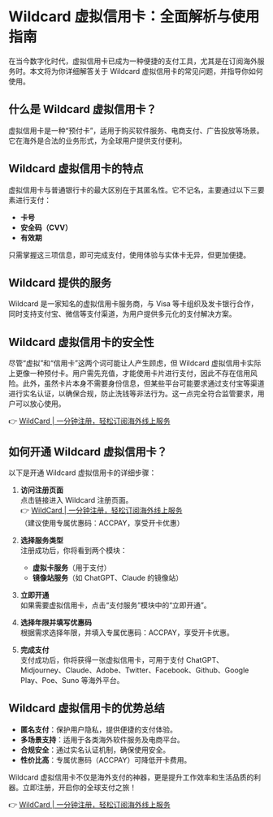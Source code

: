 # Wildcard 虚拟信用卡：全面解析与使用指南

在当今数字化时代，虚拟信用卡已成为一种便捷的支付工具，尤其是在订阅海外服务时。本文将为你详细解答关于 Wildcard 虚拟信用卡的常见问题，并指导你如何使用。

## 什么是 Wildcard 虚拟信用卡？

虚拟信用卡是一种“预付卡”，适用于购买软件服务、电商支付、广告投放等场景。它在海外是合法的业务形式，为全球用户提供支付便利。

## Wildcard 虚拟信用卡的特点

虚拟信用卡与普通银行卡的最大区别在于其匿名性。它不记名，主要通过以下三要素进行支付：

- **卡号**
- **安全码（CVV）**
- **有效期**

只需掌握这三项信息，即可完成支付，使用体验与实体卡无异，但更加便捷。

## Wildcard 提供的服务

Wildcard 是一家知名的虚拟信用卡服务商，与 Visa 等卡组织及发卡银行合作，同时支持支付宝、微信等支付渠道，为用户提供多元化的支付解决方案。

## Wildcard 虚拟信用卡的安全性

尽管“虚拟”和“信用卡”这两个词可能让人产生顾虑，但 Wildcard 虚拟信用卡实际上更像一种预付卡。用户需先充值，才能使用卡片进行支付，因此不存在信用风险。此外，虽然卡片本身不需要身份信息，但某些平台可能要求通过支付宝等渠道进行实名认证，以确保合规，防止洗钱等非法行为。这一点完全符合监管要求，用户可以放心使用。

👉 [WildCard | 一分钟注册，轻松订阅海外线上服务](https://bbtdd.com/WildCard)

## 如何开通 Wildcard 虚拟信用卡？

以下是开通 Wildcard 虚拟信用卡的详细步骤：

1. **访问注册页面**  
   点击链接进入 Wildcard 注册页面。  
   👉 [WildCard | 一分钟注册，轻松订阅海外线上服务](https://bbtdd.com/WildCard)  
   （建议使用专属优惠码：ACCPAY，享受开卡优惠）

2. **选择服务类型**  
   注册成功后，你将看到两个模块：  
   - **虚拟卡服务**（用于支付）  
   - **镜像站服务**（如 ChatGPT、Claude 的镜像站）

3. **立即开通**  
   如果需要虚拟信用卡，点击“支付服务”模块中的“立即开通”。

4. **选择年限并填写优惠码**  
   根据需求选择年限，并填入专属优惠码：ACCPAY，享受开卡优惠。

5. **完成支付**  
   支付成功后，你将获得一张虚拟信用卡，可用于支付 ChatGPT、Midjourney、Claude、Adobe、Twitter、Facebook、Github、Google Play、Poe、Suno 等海外平台。

## Wildcard 虚拟信用卡的优势总结

- **匿名支付**：保护用户隐私，提供便捷的支付体验。  
- **多场景支持**：适用于各类海外软件服务及电商平台。  
- **合规安全**：通过实名认证机制，确保使用安全。  
- **性价比高**：专属优惠码（ACCPAY）可降低开卡费用。

Wildcard 虚拟信用卡不仅是海外支付的神器，更是提升工作效率和生活品质的利器。立即注册，开启你的全球支付之旅！

👉 [WildCard | 一分钟注册，轻松订阅海外线上服务](https://bbtdd.com/WildCard)